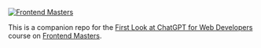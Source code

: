 [![Frontend Masters](https://static.frontendmasters.com/assets/brand/logos/full.png)][fem]

This is a companion repo for the [First Look at ChatGPT for Web Developers][course] course on [Frontend Masters][fem].

[fem]: https://frontendmasters.com
[course]: https://frontendmasters.com/courses/chatgpt-api/
